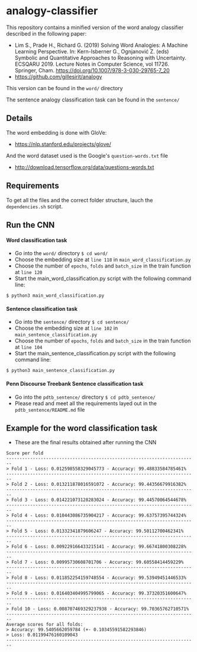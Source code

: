 # analogy-classifier

This repository contains a minified version of the word analogy classifier described in the following paper:

* Lim S., Prade H., Richard G. (2019) Solving Word Analogies: A Machine Learning Perspective. In: Kern-Isberner G., Ognjanović Z. (eds) Symbolic and Quantitative Approaches to Reasoning with Uncertainty. ECSQARU 2019. Lecture Notes in Computer Science, vol 11726. Springer, Cham. https://doi.org/10.1007/978-3-030-29765-7_20
* https://github.com/gillesirit/analogy

This version can be found in the ```word/``` directory

The sentence analogy classification task can be found in the ```sentence/```

## Details
The word embedding is done with GloVe:
* https://nlp.stanford.edu/projects/glove/

And the word dataset used is the Google's ```question-words.txt``` file
* http://download.tensorflow.org/data/questions-words.txt
## Requirements
To get all the files and the correct folder structure, lauch the ```dependencies.sh``` script.

## Run the CNN
#### Word classification task
* Go into the ```word/``` directory
```$ cd word/```
* Choose the embedding size at ```line 118``` in ```main_word_classification.py```
* Choose the number of ```epochs```, ```folds``` and ```batch_size``` in the train function at ```line 120```
* Start the main_word_classification.py script with the following command line:
```
$ python3 main_word_classification.py
```
#### Sentence classification task
* Go into the ```sentence/``` directory
```$ cd sentence/```
* Choose the embedding size at ```line 102``` in ```main_sentence_classification.py```
* Choose the number of ```epochs```, ```folds``` and ```batch_size``` in the train function at ```line 104```
* Start the main_sentence_classification.py script with the following command line:
```
$ python3 main_sentence_classification.py
```
#### Penn Discourse Treebank Sentence classification task
* Go into the ```pdtb_sentence/``` directory
```$ cd pdtb_sentence/```
* Please read and meet all the requirements layed out in the ```pdtb_sentence/README.md``` file


## Example for the word classification task
* These are the final results obtained after running the CNN
```
Score per fold
------------------------------------------------------------------------
> Fold 1 - Loss: 0.012598558329045773 - Accuracy: 99.48833584785461%
------------------------------------------------------------------------
> Fold 2 - Loss: 0.013211878016591072 - Accuracy: 99.44356679916382%
------------------------------------------------------------------------
> Fold 3 - Loss: 0.014221073128283024 - Accuracy: 99.44570064544678%
------------------------------------------------------------------------
> Fold 4 - Loss: 0.010443086735904217 - Accuracy: 99.63757395744324%
------------------------------------------------------------------------
> Fold 5 - Loss: 0.01332341879606247 - Accuracy: 99.50112700462341%
------------------------------------------------------------------------
> Fold 6 - Loss: 0.009229166433215141 - Accuracy: 99.66741800308228%
------------------------------------------------------------------------
> Fold 7 - Loss: 0.00995730608701706 - Accuracy: 99.60558414459229%
------------------------------------------------------------------------
> Fold 8 - Loss: 0.011852254159748554 - Accuracy: 99.53949451446533%
------------------------------------------------------------------------
> Fold 9 - Loss: 0.016403404995799065 - Accuracy: 99.37320351600647%
------------------------------------------------------------------------
> Fold 10 - Loss: 0.008707469329237938 - Accuracy: 99.70365762710571%
------------------------------------------------------------------------
Average scores for all folds:
> Accuracy: 99.5405662059784 (+- 0.10345591582293846)
> Loss: 0.01199476160109043
------------------------------------------------------------------------
```
